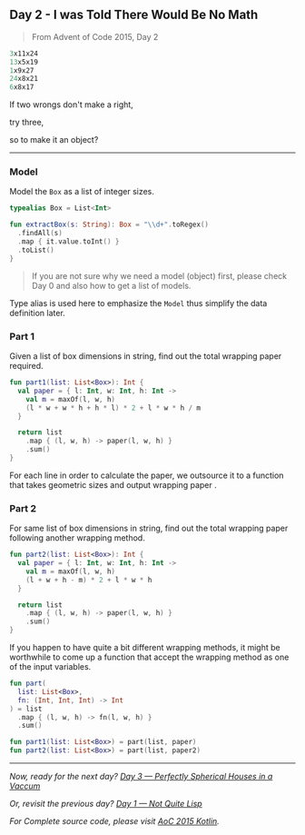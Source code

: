 ## Day 2 - I was Told There Would Be No Math
> From Advent of Code 2015, Day 2



```fortran
3x11x24
13x5x19
1x9x27
24x8x21
6x8x17
```

If two wrongs don't make a right,

try three,

so to make it an object?

---

### Model

Model the `Box` as a list of integer sizes.

```kotlin
typealias Box = List<Int>

fun extractBox(s: String): Box = "\\d+".toRegex()
  .findAll(s)
  .map { it.value.toInt() }
  .toList()
}
```

> If you are not sure why we need a model (object) first, please check Day 0 and also how to get a list of models.

Type alias is used here to emphasize the `Model` thus simplify the data definition later.

### Part 1

Given a list of box dimensions in string, find out the total wrapping paper required.

```kotlin
fun part1(list: List<Box>): Int {
  val paper = { l: Int, w: Int, h: Int ->
    val m = maxOf(l, w, h)
    (l * w + w * h + h * l) * 2 + l * w * h / m
  }

  return list
    .map { (l, w, h) -> paper(l, w, h) }
    .sum()
}
```

For each line in order to calculate the paper, we outsource it to a function that takes geometric sizes and output wrapping paper .

### Part 2

For same list of box dimensions in string, find out the total wrapping paper following another wrapping method.

```kotlin
fun part2(list: List<Box>): Int {
  val paper = { l: Int, w: Int, h: Int ->
    val m = maxOf(l, w, h)
    (l + w + h - m) * 2 + l * w * h
  }

  return list
    .map { (l, w, h) -> paper(l, w, h) }
    .sum()
}
```

If you happen to have quite a bit different wrapping methods, it might be worthwhile to come up a function that accept the wrapping method as one of the input variables.

```kotlin
fun part(
  list: List<Box>,
  fn: (Int, Int, Int) -> Int
) = list
  .map { (l, w, h) -> fn(l, w, h) }
  .sum()

fun part1(list: List<Box>) = part(list, paper)
fun part2(list: List<Box>) = part(list, paper2)
```

---

*Now, ready for the next day?* [*Day 3 — Perfectly Spherical Houses in a Vaccum*](https://medium.com/@windmaomao/kotlin-day-2-i-was-told-there-would-be-no-math-ec0f9e1064cc)

*Or, revisit the previous day?* [*Day 1 — Not Quite Lisp*](https://me181)

*For Complete source code, please visit* [*AoC 2015 Kotlin*](https://github.com/windmaomao/adventofcode/tree/master/2015/kt/src/test/kotlin/org/adventofcode)*.*